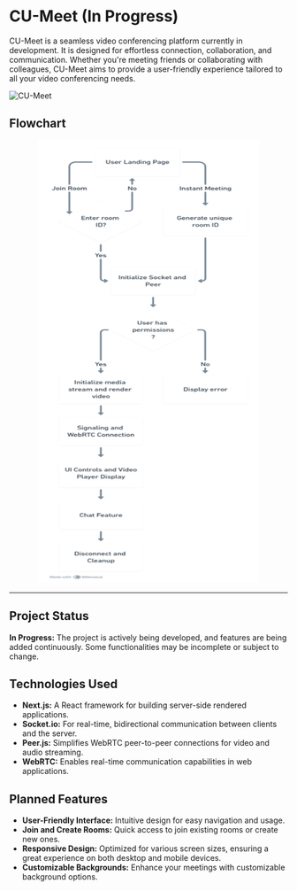 # CU-Meet (In Progress)

CU-Meet is a seamless video conferencing platform currently in development. It is designed for effortless connection, collaboration, and communication. Whether you're meeting friends or collaborating with colleagues, CU-Meet aims to provide a user-friendly experience tailored to all your video conferencing needs.

![CU-Meet](https://github.com/user-attachments/assets/ba8dd4f5-d2a0-461c-9d7f-438550f43f5b)

## Flowchart

<p align="center">
  <img src="FlowChart.png" alt="flowchart" width="400" height="800">
</p>

---

## Project Status

**In Progress:** The project is actively being developed, and features are being added continuously. Some functionalities may be incomplete or subject to change.

## Technologies Used

- **Next.js:** A React framework for building server-side rendered applications.
- **Socket.io:** For real-time, bidirectional communication between clients and the server.
- **Peer.js:** Simplifies WebRTC peer-to-peer connections for video and audio streaming.
- **WebRTC:** Enables real-time communication capabilities in web applications.

## Planned Features

- **User-Friendly Interface:** Intuitive design for easy navigation and usage.
- **Join and Create Rooms:** Quick access to join existing rooms or create new ones.
- **Responsive Design:** Optimized for various screen sizes, ensuring a great experience on both desktop and mobile devices.
- **Customizable Backgrounds:** Enhance your meetings with customizable background options.
